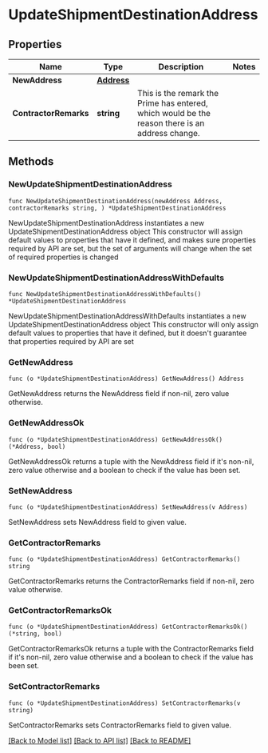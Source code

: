 # UpdateShipmentDestinationAddress

## Properties

Name | Type | Description | Notes
------------ | ------------- | ------------- | -------------
**NewAddress** | [**Address**](Address.md) |  | 
**ContractorRemarks** | **string** | This is the remark the Prime has entered, which would be the reason there is an address change. | 

## Methods

### NewUpdateShipmentDestinationAddress

`func NewUpdateShipmentDestinationAddress(newAddress Address, contractorRemarks string, ) *UpdateShipmentDestinationAddress`

NewUpdateShipmentDestinationAddress instantiates a new UpdateShipmentDestinationAddress object
This constructor will assign default values to properties that have it defined,
and makes sure properties required by API are set, but the set of arguments
will change when the set of required properties is changed

### NewUpdateShipmentDestinationAddressWithDefaults

`func NewUpdateShipmentDestinationAddressWithDefaults() *UpdateShipmentDestinationAddress`

NewUpdateShipmentDestinationAddressWithDefaults instantiates a new UpdateShipmentDestinationAddress object
This constructor will only assign default values to properties that have it defined,
but it doesn't guarantee that properties required by API are set

### GetNewAddress

`func (o *UpdateShipmentDestinationAddress) GetNewAddress() Address`

GetNewAddress returns the NewAddress field if non-nil, zero value otherwise.

### GetNewAddressOk

`func (o *UpdateShipmentDestinationAddress) GetNewAddressOk() (*Address, bool)`

GetNewAddressOk returns a tuple with the NewAddress field if it's non-nil, zero value otherwise
and a boolean to check if the value has been set.

### SetNewAddress

`func (o *UpdateShipmentDestinationAddress) SetNewAddress(v Address)`

SetNewAddress sets NewAddress field to given value.


### GetContractorRemarks

`func (o *UpdateShipmentDestinationAddress) GetContractorRemarks() string`

GetContractorRemarks returns the ContractorRemarks field if non-nil, zero value otherwise.

### GetContractorRemarksOk

`func (o *UpdateShipmentDestinationAddress) GetContractorRemarksOk() (*string, bool)`

GetContractorRemarksOk returns a tuple with the ContractorRemarks field if it's non-nil, zero value otherwise
and a boolean to check if the value has been set.

### SetContractorRemarks

`func (o *UpdateShipmentDestinationAddress) SetContractorRemarks(v string)`

SetContractorRemarks sets ContractorRemarks field to given value.



[[Back to Model list]](../README.md#documentation-for-models) [[Back to API list]](../README.md#documentation-for-api-endpoints) [[Back to README]](../README.md)


